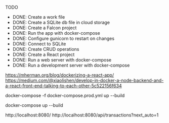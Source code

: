 
TODO
- DONE: Create a work file
- DONE: Create a SQLite db file in cloud storage
- DONE: Create a Falcon project
- DONE: Run the app with docker-compose
- DONE: Configure gunicorn to restart on changes
- DONE: Connect to SQLite
- DONE: Create CRUD operations
- DONE: Create a React project
- DONE: Run a web server with docker-compose
- DONE: Run a development server with docker-compose

https://mherman.org/blog/dockerizing-a-react-app/
https://medium.com/@xiaolishen/develop-in-docker-a-node-backend-and-a-react-front-end-talking-to-each-other-5c522156f634

docker-compose -f docker-compose.prod.yml up --build

docker-compose up --build

http://localhost:8080/
http://localhost:8080/api/transactions?next_auto=1


